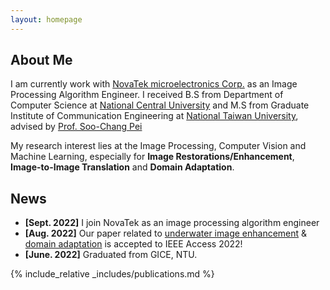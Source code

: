 ```yaml
---
layout: homepage
---
```


## About Me

I am currently work with [NovaTek microelectronics Corp.](https://www.novatek.com.tw/en-global/Home) as an Image Processing Algorithm Engineer. I received B.S from Department of Computer Science at [National Central University](https://www.ncu.edu.tw/tw/) and M.S from Graduate Institute of Communication Engineering at [National Taiwan University](https://www.ntu.edu.tw/),
 advised by [Prof. Soo-Chang Pei](https://www.ee.ntu.edu.tw/profile1.php?id=3)
  

My research interest  lies at the Image Processing, Computer Vision and Machine Learning, especially for **Image Restorations/Enhancement**, **Image-to-Image Translation** and **Domain Adaptation**. 

## News

- **[Sept. 2022]** I join NovaTek as an image processing algorithm engineer
- **[Aug. 2022]** Our paper related to <ins>underwater image enhancement</ins> & <ins>domain adaptation</ins> is accepted to IEEE Access 2022!
- **[June. 2022]** Graduated from GICE, NTU.

{% include_relative _includes/publications.md %}

